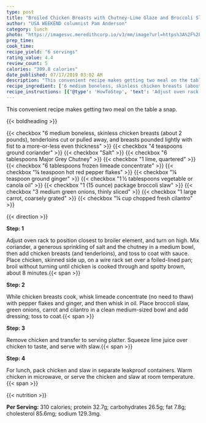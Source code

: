 ```yaml
---
type: post
title: "Broiled Chicken Breasts with Chutney-Lime Glaze and Broccoli Slaw"
author: "USA WEEKEND columnist Pam Anderson"
category: lunch
photo: "https://imagesvc.meredithcorp.io/v3/mm/image?url=https%3A%2F%2Fimages.media-allrecipes.com%2Fuserphotos%2F1001957.jpg"
prep_time: 
cook_time: 
recipe_yield: "6 servings"
rating_value: 4.4
review_count: 5
calories: "309.8 calories"
date_published: 07/17/2019 03:02 AM
description: "This convenient recipe makes getting two meal on the table a snap."
recipe_ingredient: ['6 medium boneless, skinless chicken breasts (about 2 pounds), tenderloins cut or pulled away, and breasts pounded lightly with fist to a more-or-less even thickness ', '4 teaspoons ground coriander', 'Salt', '6 tablespoons Major Grey Chutney ', '1 lime, quartered', '6 tablespoons frozen limeade concentrate', '¼ teaspoon hot red pepper flakes', '¼ teaspoon ground ginger', '1\u2009½ tablespoons vegetable or canola oil', '1 (15 ounce) package broccoli slaw', '3 medium green onions, thinly sliced', '1 large carrot, coarsely grated', '¼ cup chopped fresh cilantro']
recipe_instructions: [{'@type': 'HowToStep', 'text': 'Adjust oven rack to position closest to broiler element, and turn on high. Mix coriander, a generous sprinkling of salt and the chutney in a medium bowl, then add chicken breasts (and tenderloins), and toss to coat with sauce. Place chicken, skinned side up, on a wire rack set over a foiled-lined pan; broil without turning until chicken is cooked through and spotty brown, about 8 minutes.\n'}, {'@type': 'HowToStep', 'text': 'While chicken breasts cook, whisk limeade concentrate (no need to thaw) with pepper flakes and ginger, and then whisk in oil.  Place broccoli slaw, green onions, carrot and cilantro in a clean medium-sized bowl and add dressing; toss to coat.\n'}, {'@type': 'HowToStep', 'text': 'Remove chicken and transfer to serving platter. Squeeze lime juice over chicken to taste, and serve with slaw.\n'}, {'@type': 'HowToStep', 'text': 'For lunch, pack chicken and slaw in separate leakproof containers. Warm chicken in microwave, or serve the chicken and slaw at room temperature.\n'}]
---
```


This convenient recipe makes getting two meal on the table a snap. 

{{< boldheading >}}

{{< checkbox "6  medium boneless, skinless chicken breasts (about 2 pounds), tenderloins cut or pulled away, and breasts pounded lightly with fist to a more-or-less even thickness" >}}
{{< checkbox "4 teaspoons ground coriander" >}}
{{< checkbox "Salt" >}}
{{< checkbox "6 tablespoons Major Grey Chutney" >}}
{{< checkbox "1  lime, quartered" >}}
{{< checkbox "6 tablespoons frozen limeade concentrate" >}}
{{< checkbox "¼ teaspoon hot red pepper flakes" >}}
{{< checkbox "¼ teaspoon ground ginger" >}}
{{< checkbox "1 ½ tablespoons vegetable or canola oil" >}}
{{< checkbox "1 (15 ounce) package broccoli slaw" >}}
{{< checkbox "3 medium green onions, thinly sliced" >}}
{{< checkbox "1 large carrot, coarsely grated" >}}
{{< checkbox "¼ cup chopped fresh cilantro" >}}


{{< direction >}}

**Step: 1**

Adjust oven rack to position closest to broiler element, and turn on high. Mix coriander, a generous sprinkling of salt and the chutney in a medium bowl, then add chicken breasts (and tenderloins), and toss to coat with sauce. Place chicken, skinned side up, on a wire rack set over a foiled-lined pan; broil without turning until chicken is cooked through and spotty brown, about 8 minutes.{{< span >}}

**Step: 2**

While chicken breasts cook, whisk limeade concentrate (no need to thaw) with pepper flakes and ginger, and then whisk in oil.  Place broccoli slaw, green onions, carrot and cilantro in a clean medium-sized bowl and add dressing; toss to coat.{{< span >}}

**Step: 3**

Remove chicken and transfer to serving platter. Squeeze lime juice over chicken to taste, and serve with slaw.{{< span >}}

**Step: 4**

For lunch, pack chicken and slaw in separate leakproof containers. Warm chicken in microwave, or serve the chicken and slaw at room temperature.{{< span >}}

{{< nutrition >}}

**Per Serving:** 310 calories; protein 32.7g; carbohydrates 26.5g; fat 7.8g; cholesterol 85.6mg; sodium 129.3mg.